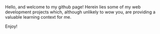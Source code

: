 Hello, and welcome to my github page!
Herein lies some of my web development projects which, although unlikely to wow you, are providing a valuable learning context for me. 

Enjoy!
